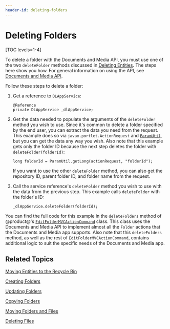 ```yaml
---
header-id: deleting-folders
---
```


# Deleting Folders

[TOC levels=1-4]

To delete a folder with the Documents and Media API, you must use one of the two 
`deleteFolder` methods discussed in 
[Deleting Entities](/developer/frameworks/-/knowledge_base/7-2/deleting-entities). 
The steps here show you how. For general information on using the API, see 
[Documents and Media API](/developer/frameworks/-/knowledge_base/7-2/documents-and-media-api). 

Follow these steps to delete a folder: 

1.  Get a reference to `DLAppService`: 

        @Reference
        private DLAppService _dlAppService;

2.  Get the data needed to populate the arguments of the `deleteFolder` method 
    you wish to use. Since it's common to delete a folder specified by the end 
    user, you can extract the data you need from the request. This example does 
    so via `javax.portlet.ActionRequest` and 
    [`ParamUtil`](@platform-ref@/7.2-latest/javadocs/portal-kernel/com/liferay/portal/kernel/util/ParamUtil.html), 
    but you can get the data any way you wish. Also note that this example gets 
    only the folder ID because the next step deletes the folder with 
    `deleteFolder(folderId)`: 

        long folderId = ParamUtil.getLong(actionRequest, "folderId");

    If you want to use the other `deleteFolder` method, you can also get the 
    repository ID, parent folder ID, and folder name from the request. 

3.  Call the service reference's `deleteFolder` method you wish to use with the 
    data from the previous step. This example calls `deleteFolder` with the 
    folder's ID: 

        _dlAppService.deleteFolder(folderId);

You can find the full code for this example in the `deleteFolders` method of 
@product@'s 
[`EditFolderMVCActionCommand`](https://github.com/liferay/liferay-portal/blob/master/modules/apps/document-library/document-library-web/src/main/java/com/liferay/document/library/web/internal/portlet/action/EditFolderMVCActionCommand.java) 
class. This class uses the Documents and Media API to implement almost all the 
`Folder` actions that the Documents and Media app supports. Also note that this 
`deleteFolders` method, as well as the rest of `EditFolderMVCActionCommand`, 
contains additional logic to suit the specific needs of the Documents and Media 
app. 

## Related Topics

[Moving Entities to the Recycle Bin](/developer/frameworks/-/knowledge_base/7-2/moving-entities-to-the-recycle-bin)

[Creating Folders](/developer/frameworks/-/knowledge_base/7-2/creating-folders)

[Updating Folders](/developer/frameworks/-/knowledge_base/7-2/updating-folders)

[Copying Folders](/developer/frameworks/-/knowledge_base/7-2/copying-folders)

[Moving Folders and Files](/developer/frameworks/-/knowledge_base/7-2/moving-folders-and-files)

[Deleting Files](/developer/frameworks/-/knowledge_base/7-2/deleting-files)

